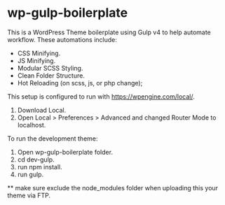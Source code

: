 # wp-gulp-boilerplate

This is a WordPress Theme boilerplate using Gulp v4 to help automate workflow. These automations include:
- CSS Minifying.
- JS Minifying.
- Modular SCSS Styling.
- Clean Folder Structure.
- Hot Reloading (on scss, js, or php change);

This setup is configured to run with https://wpengine.com/local/. 

1. Download Local.
2. Open Local > Preferences > Advanced and changed Router Mode to localhost.

To run the development theme:
1. Open wp-gulp-boilerplate folder.
2. cd dev-gulp.
3. run npm install.
4. run gulp.

** make sure exclude the node_modules folder when uploading this your theme via FTP.
